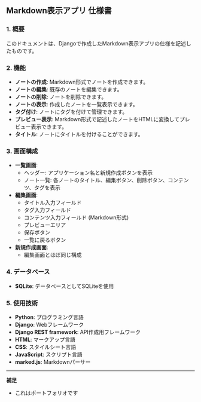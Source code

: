 
## Markdown表示アプリ 仕様書

### 1. 概要

このドキュメントは、Djangoで作成したMarkdown表示アプリの仕様を記述したものです。

### 2. 機能

* **ノートの作成**: Markdown形式でノートを作成できます。
* **ノートの編集**: 既存のノートを編集できます。
* **ノートの削除**: ノートを削除できます。
* **ノートの表示**: 作成したノートを一覧表示できます。
* **タグ付け**: ノートにタグを付けて管理できます。
* **プレビュー表示**: Markdown形式で記述したノートをHTMLに変換してプレビュー表示できます。
* **タイトル**: ノートにタイトルを付けることができます。


### 3. 画面構成

* **一覧画面**: 
    * ヘッダー: アプリケーション名と新規作成ボタンを表示
    * ノート一覧: 各ノートのタイトル、編集ボタン、削除ボタン、コンテンツ、タグを表示
* **編集画面**: 
    * タイトル入力フィールド
    * タグ入力フィールド
    * コンテンツ入力フィールド (Markdown形式)
    * プレビューエリア
    * 保存ボタン
    * 一覧に戻るボタン
* **新規作成画面**: 
    * 編集画面とほぼ同じ構成


### 4. データベース

* **SQLite**: データベースとしてSQLiteを使用


### 5. 使用技術

* **Python**: プログラミング言語
* **Django**: Webフレームワーク
* **Django REST framework**: API作成用フレームワーク
* **HTML**: マークアップ言語
* **CSS**: スタイルシート言語
* **JavaScript**: スクリプト言語
* **marked.js**: Markdownパーサー

---

**補足**

* これはポートフォリオです




